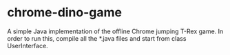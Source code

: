 # chrome-dino-game

A simple Java implementation of the offline Chrome jumping T-Rex game.
In order to run this, compile all the \*.java files and start from class UserInterface.

